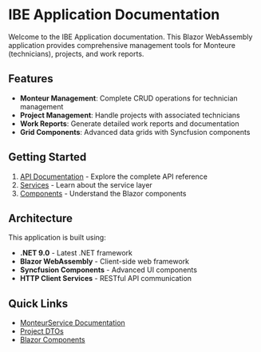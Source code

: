 # IBE Application Documentation

Welcome to the IBE Application documentation. This Blazor WebAssembly application provides comprehensive management tools for Monteure (technicians), projects, and work reports.

## Features

- **Monteur Management**: Complete CRUD operations for technician management
- **Project Management**: Handle projects with associated technicians  
- **Work Reports**: Generate detailed work reports and documentation
- **Grid Components**: Advanced data grids with Syncfusion components

## Getting Started

1. [API Documentation](api/index.md) - Explore the complete API reference
2. [Services](articles/services.md) - Learn about the service layer
3. [Components](articles/components.md) - Understand the Blazor components

## Architecture

This application is built using:
- **.NET 9.0** - Latest .NET framework
- **Blazor WebAssembly** - Client-side web framework
- **Syncfusion Components** - Advanced UI components
- **HTTP Client Services** - RESTful API communication

## Quick Links

- [MonteurService Documentation](api/IbeAppWeb.Services.MonteurService.html)
- [Project DTOs](api/IbeAppWeb.DTOs.Project.html)
- [Blazor Components](articles/components.md)